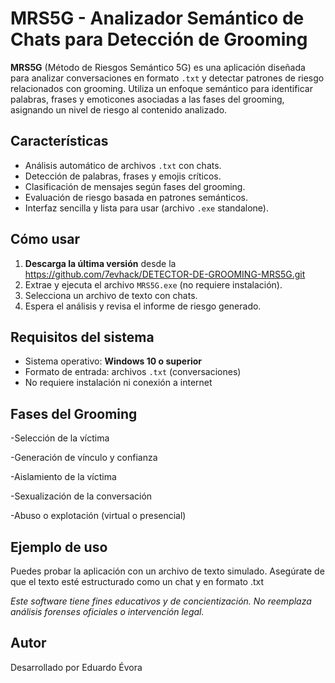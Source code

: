 # MRS5G - Analizador Semántico de Chats para Detección de Grooming

**MRS5G** (Método de Riesgos Semántico 5G) es una aplicación diseñada para analizar conversaciones en formato `.txt` y detectar patrones de riesgo relacionados con grooming. Utiliza un enfoque semántico para identificar palabras, frases y emoticones asociadas a las fases del grooming, asignando un nivel de riesgo al contenido analizado.

## Características

- Análisis automático de archivos `.txt` con chats.
- Detección de palabras, frases y emojis críticos.
- Clasificación de mensajes según fases del grooming.
- Evaluación de riesgo basada en patrones semánticos.
- Interfaz sencilla y lista para usar (archivo `.exe` standalone).

## Cómo usar

1. **Descarga la última versión** desde la https://github.com/7evhack/DETECTOR-DE-GROOMING-MRS5G.git
2. Extrae y ejecuta el archivo `MRS5G.exe` (no requiere instalación).
3. Selecciona un archivo de texto con chats.
4. Espera el análisis y revisa el informe de riesgo generado.

## Requisitos del sistema

- Sistema operativo: **Windows 10 o superior**
- Formato de entrada: archivos `.txt` (conversaciones)
- No requiere instalación ni conexión a internet

## Fases del Grooming 

-Selección de la víctima

-Generación de vínculo y confianza

-Aislamiento de la víctima

-Sexualización de la conversación

-Abuso o explotación (virtual o presencial)


## Ejemplo de uso

Puedes probar la aplicación con un archivo de texto simulado. Asegúrate de que el texto esté estructurado como un chat y en formato .txt

*Este software tiene fines educativos y de concientización. No reemplaza análisis forenses oficiales o intervención legal.*

## Autor

Desarrollado por Eduardo Évora
